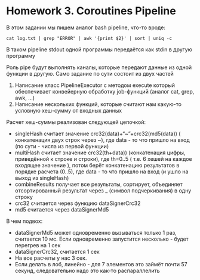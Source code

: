 # Homework 3. Coroutines Pipeline

В этом задании мы пишем аналог bash pipeline, что-то вроде:
```
cat log.txt | grep "ERROR" | awk '{print $2}' | sort | uniq -c
```
В таком pipeline stdout одной программы передаётся как stdin в другую программу

Роль pipe будут выполнять каналы, которые передают данные из одной функции в другую. Само задание по сути состоит из двух частей
1. Написание класс PipelineExecutor c методом execute который обеспечивает конвейерную обработку job-функций (аналог cat, grep, awk, …)
2. Написание нескольких функций, которые считают нам какую-то условную хеш-сумму от входных данных

Расчет хеш-суммы реализован следующей цепочкой:
- singleHash считает значение crc32(data)+“~”+crc32(md5(data)) ( конкатенация двух строк через ~), где data - то что пришло на вход (по сути - числа из первой функции)
- multiHash считает значение crc32(th+data)) (конкатенация цифры, приведённой к строке и строки), где th=0..5 ( т.е. 6 хешей на каждое входящее значение ), потом берёт конкатенацию результатов в порядке расчета (0..5), где data - то что пришло на вход (и ушло на выход из singleHash)
- combineResults получает все результаты, сортирует, объединяет отсортированный результат через _ (символ подчеркивания) в одну строку
- crc32 считается через функцию dataSignerCrc32
- md5 считается через dataSignerMd5

В чем подвох:
- dataSignerMd5 может одновременно вызываться только 1 раз, считается 10 мс. Если одновременно запустится несколько - будет перегрев на 1 сек
- dataSignerCrc32, считается 1 сек
- На все расчеты у нас 3 сек.
- Если делать в лоб, линейно - для 7 элементов это займёт почти 57 секунд, следовательно надо это как-то распараллелить